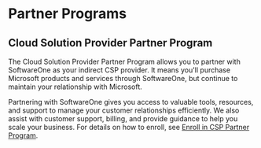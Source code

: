 # Partner Programs

## Cloud Solution Provider Partner Program <a href="#enroll-in-partner-center-programs" id="enroll-in-partner-center-programs"></a>

The Cloud Solution Provider Partner Program allows you to partner with SoftwareOne as your indirect CSP provider. It means you'll purchase Microsoft products and services through SoftwareOne, but continue to maintain your relationship with Microsoft.

Partnering with SoftwareOne gives you access to valuable tools, resources, and support to manage your customer relationships efficiently. We also assist with customer support, billing, and provide guidance to help you scale your business. For details on how to enroll, see [Enroll in CSP Partner Program](enroll-in-csp-partner-program.md).&#x20;
